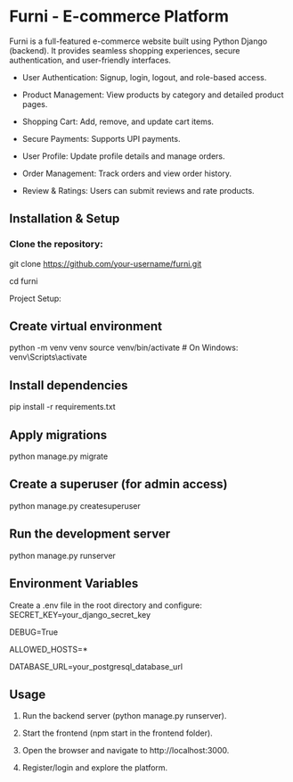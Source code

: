 # Furni - E-commerce Platform #

Furni is a full-featured e-commerce website built using Python Django (backend). It provides seamless shopping experiences, secure authentication, and user-friendly interfaces.

* User Authentication: Signup, login, logout, and role-based access.

* Product Management: View products by category and detailed product pages.

* Shopping Cart: Add, remove, and update cart items.

* Secure Payments: Supports UPI payments.

* User Profile: Update profile details and manage orders.

* Order Management: Track orders and view order history.

* Review & Ratings: Users can submit reviews and rate products.

## Installation & Setup ##

### Clone the repository: ###
 git clone https://github.com/your-username/furni.git
 
 cd furni

Project Setup:
 ## Create virtual environment ##
 python -m venv venv
 source venv/bin/activate  # On Windows: venv\Scripts\activate

 ## Install dependencies ##
 pip install -r requirements.txt

 ## Apply migrations ##
 python manage.py migrate

 ## Create a superuser (for admin access) ##
 python manage.py createsuperuser

 ## Run the development server ##
 python manage.py runserver


## Environment Variables ##

Create a .env file in the root directory and configure:
 SECRET_KEY=your_django_secret_key
 
 DEBUG=True
 
 ALLOWED_HOSTS=*
 
 DATABASE_URL=your_postgresql_database_url

 ## Usage ##

1. Run the backend server (python manage.py runserver).

2. Start the frontend (npm start in the frontend folder).

3. Open the browser and navigate to http://localhost:3000.

4. Register/login and explore the platform.
